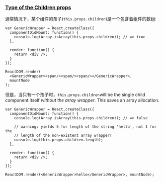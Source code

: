 ### [Type of the Children props](https://facebook.github.io/react/tips/children-props-type.html)

通常情况下，某个组件的孩子(`this.props.children`)是一个包含着组件的数组:

```react
var GenericWrapper = React.createClass({
  componentDidMount: function() {
    console.log(Array.isArray(this.props.children)); // => true
  },

  render: function() {
    return <div />;
  }
});

ReactDOM.render(
  <GenericWrapper><span/><span/><span/></GenericWrapper>,
  mountNode
);
```

但是，当只有一个孩子时，`this.props.children`will be the single child component itself *without the array wrapper*. This saves an array allocation.

```react
var GenericWrapper = React.createClass({
  componentDidMount: function() {
    console.log(Array.isArray(this.props.children)); // => false

    // warning: yields 5 for length of the string 'hello', not 1 for the
    // length of the non-existent array wrapper!
    console.log(this.props.children.length);
  },

  render: function() {
    return <div />;
  }
});

ReactDOM.render(<GenericWrapper>hello</GenericWrapper>, mountNode);
```

